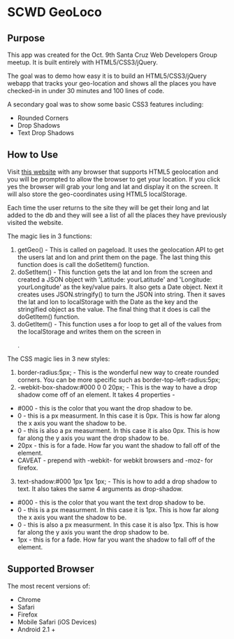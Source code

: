 SCWD GeoLoco
============

Purpose
-------

This app was created for the Oct. 9th Santa Cruz Web Developers Group meetup. It
is built entirely with HTML5/CSS3/jQuery.

The goal was to demo how easy it is to build an HTML5/CSS3/jQuery webapp that
tracks your geo-location and shows all the places you have checked-in in under 30 minutes and 100 lines of code. 

A secondary goal was to show some basic CSS3 features including:
- Rounded Corners
- Drop Shadows
- Text Drop Shadows

How to Use
----------

Visit [this website](http://bitnirvana.com/scwd/geoloco) with any browser that supports HTML5 geolocation and you will be prompted to allow the browser to get your location. If you click yes the
browser will grab your long and lat and display it on the screen. It will also
store the geo-coordinates using HTML5 localStorage.

Each time the user returns to the site they will be get their long and lat added
to the db and they will see a list of all the places they have previously
visited the website.

The magic lies in 3 functions:

1. getGeo() - This is called on pageload. It uses the geolocation API to get the
users lat and lon and print them on the page. The last thing this function does
is call the doSetItem() function.
2. doSetItem() - This function gets the lat and lon from the screen and created
a JSON object with 'Latitude: yourLatitude' and 'Longitude: yourLongitude' as
the key/value pairs. It also gets a Date object. Next it creates uses
JSON.stringify() to turn the JSON into string. Then it saves the lat and lon to
localStorage with the Date as the key and the stringified object as the value.
The final thing that it does is call the doGetItem() function.
3. doGetItem() - This function uses a for loop to get all of the values from the
localStorage and writes them on the screen in <p id="pairs">.

The CSS magic lies in 3 new styles:

1. border-radius:5px; - This is the wonderful new way to create rounded corners.
You can be more specific such as border-top-left-radius:5px;
2. -webkit-box-shadow:#000 0 0 20px; - This is the way to have a drop shadow
come off of an element. It takes 4 properties -
- #000 - this is the color that you want the drop shadow to be.
- 0 - this is a px measurment. In this case it is 0px. This is how far along the
x axis you want the shadow to be.
- 0 - this is also a px measurment. In this case it is also 0px. This is how far
along the y axis you want the drop shadow to be.
- 20px - this is for a fade. How far you want the shadow to fall off of the
element.
- CAVEAT - prepend with -webkit- for webkit browsers and -moz- for firefox.
3. text-shadow:#000 1px 1px 1px; - This is how to add a drop shadow to text. It
also takes the same 4 arguments as drop-shadow.
- #000 - this is the color that you want the text drop shadow to be.
- 0 - this is a px measurment. In this case it is 1px. This is how far along the
x axis you want the shadow to be.
- 0 - this is also a px measurment. In this case it is also 1px. This is how far
along the y axis you want the drop shadow to be.
- 1px - this is for a fade. How far you want the shadow to fall off of the
element.

Supported Browser
-----------------

The most recent versions of:

- Chrome
- Safari
- Firefox
- Mobile Safari (iOS Devices)
- Android 2.1 +

